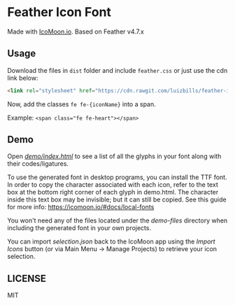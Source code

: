 # Feather Icon Font

Made with [IcoMoon.io](https://icomoon.io). Based on Feather v4.7.x

## Usage

Download the files in `dist` folder and include `feather.css` or just use the cdn link below:

```html
<link rel="stylesheet" href="https://cdn.rawgit.com/luizbills/feather-icon-font/v4.7.0/dist/feather.css">
```

Now, add the classes `fe fe-{iconName}` into a span.

Example: `<span class="fe fe-heart"></span>`

## Demo

Open [*demo/index.html*](https://rawgit.com/luizbills/feather-icon-font/master/demo/index.html) to see a list of all the glyphs in your font along with their codes/ligatures.

To use the generated font in desktop programs, you can install the TTF font. In order to copy the character associated with each icon, refer to the text box at the bottom right corner of each glyph in demo.html. The character inside this text box may be invisible; but it can still be copied. See this guide for more info: https://icomoon.io/#docs/local-fonts

You won't need any of the files located under the *demo-files* directory when including the generated font in your own projects.

You can import *selection.json* back to the IcoMoon app using the *Import Icons* button (or via Main Menu → Manage Projects) to retrieve your icon selection.

## LICENSE

MIT
